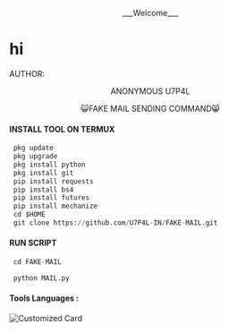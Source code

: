 <p align="center">
___Welcome___

# hi
AUTHOR:
<p align="center">
ANONYMOUS U7P4L

</br>
<p align="center">
      😺FAKE MAIL SENDING COMMAND😸

</p>
  
#### INSTALL TOOL ON TERMUX
```python
 pkg update
 pkg upgrade
 pkg install python
 pkg install git
 pip install requests
 pip install bs4
 pip install futures
 pip install mechanize
 cd $HOME 
 git clone https://github.com/U7P4L-IN/FAKE-MAIL.git
```
#### RUN SCRIPT
```python
 cd FAKE-MAIL

 python MAIL.py
```


#### Tools Languages :

![Customized Card](https://github-readme-stats.vercel.app/api/pin?username=U7P4L-IN&repo=FAKE-MAIL&title_color=fff&icon_color=f9f9f9&text_color=9f9f9f&bg_color=151515)
